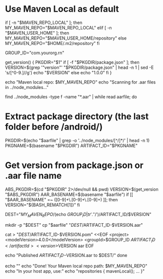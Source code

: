 # Use Maven Local as default
if [ -n "$MAVEN_REPO_LOCAL" ]; then
  MY_MAVEN_REPO="$MAVEN_REPO_LOCAL"
elif [ -n "$MAVEN_USER_HOME" ]; then
  MY_MAVEN_REPO="$MAVEN_USER_HOME/repository"
else
  MY_MAVEN_REPO="$HOME/.m2/repository"
fi

GROUP_ID="com.yourorg.rn"

get_version() {
  PKGDIR="$1"
  if [ -f "$PKGDIR/package.json" ]; then
    VERSION=$(grep '"version"' "$PKGDIR/package.json" | head -n 1 | sed -E 's/[^0-9.]//g')
    echo "$VERSION"
  else
    echo "1.0.0"
  fi
}

echo "Maven local repo: $MY_MAVEN_REPO"
echo "Scanning for .aar files in ../node_modules..."

find ../node_modules -type f -name "*.aar" | while read aarfile; do
  # Extract package directory (the last folder before /android/)
  PKGDIR=$(echo "$aarfile" | grep -o '../node_modules/[^/]*/' | head -n 1)
  PKGNAME=$(basename "$PKGDIR")
  ARTIFACT_ID="$PKGNAME"

  # Get version from package.json or .aar file name
  ABS_PKGDIR=$(cd "$PKGDIR" 2>/dev/null && pwd)
  VERSION=$(get_version "$ABS_PKGDIR")
  AAR_BASENAME=$(basename "$aarfile")
  if [[ "$AAR_BASENAME" =~ ([0-9]+\.[0-9]+\.[0-9]+) ]]; then
    VERSION="${BASH_REMATCH[1]}"
  fi

  DEST="$MY_MAVEN_REPO/$(echo $GROUP_ID | tr '.' '/')/$ARTIFACT_ID/$VERSION"

  mkdir -p "$DEST"
  cp "$aarfile" "$DEST/$ARTIFACT_ID-$VERSION.aar"

  cat > "$DEST/$ARTIFACT_ID-$VERSION.pom" <<EOF
<project>
  <modelVersion>4.0.0</modelVersion>
  <groupId>$GROUP_ID</groupId>
  <artifactId>$ARTIFACT_ID</artifactId>
  <version>$VERSION</version>
  <packaging>aar</packaging>
</project>
EOF

  echo "Published $ARTIFACT_ID-$VERSION.aar to $DEST/"
done

echo ""
echo "Done! Your Maven local repo path: $MY_MAVEN_REPO"
echo "In your host app, use:"
echo "repositories { mavenLocal(); ... }"
